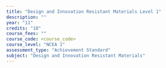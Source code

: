 ```yaml
---
title: "Design and Innovation Resistant Materials Level 1"
description: ""
year: "11"
credits: "18"
course_fees: ""
course_code: <course_code>
course_level: "NCEA 1"
assessment_type: "Achievement Standard"
subject: "Design and Innovation Resistant Materials"
---
```


